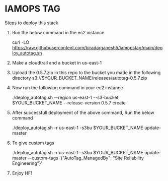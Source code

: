# IAMOPS TAG

Steps to deploy this stack
1. Run the below command in the ec2 instance

    curl -LO https://raw.githubusercontent.com/biradarganesh5/iamopstag/main/deploy_autotag.sh


2. Make a cloudtrail and a bucket in us-east-1

3. Upload the 0.5.7.zip in this repo to the bucket you made in the following directory 
    s3://$YOUR_BUCKET_NAME/releases/autotag-0.5.7.zip

4. Now run the following command in your ec2 instance

    ./deploy_autotag.sh --region us-east-1 --s3-bucket $YOUR_BUCKET_NAME --release-version 0.5.7 create

5. After successfull deployment of the above command, Run the below command

    ./deploy_autotag.sh -r us-east-1 -s3bu $YOUR_BUCKET_NAME update-master

6. To give custom tags 

    ./deploy_autotag.sh -r us-east-1 -s3bu $YOUR_BUCKET_NAME update-master --custom-tags '{"AutoTag_ManagedBy": "Site Reliability Engineering"}'

7. Enjoy HF!
